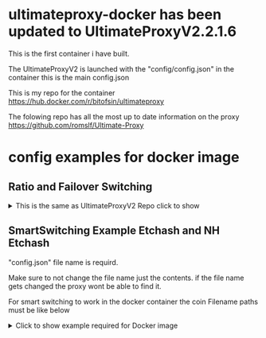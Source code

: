 # ultimateproxy-docker has been updated to UltimateProxyV2.2.1.6
This is the first container i have built. 

The UltimateProxyV2 is launched with the "config/config.json" in the container this is the main config.json


This is my repo for the container https://hub.docker.com/r/bitofsin/ultimateproxy


The folowing repo has all the most up to date information on the proxy https://github.com/romslf/Ultimate-Proxy

# config examples for docker image

## Ratio and Failover Switching
<details>
<summary>This is the same as UltimateProxyV2 Repo click to show</summary>

```javascript
{
  "allowedAddresses": [
    "0.0.0.0"	// This allow every IP to connect to proxy, please remove it before adding only needed IPs
  ],
    "poolList": [
    {
      "address": "ethw.herominers.com",
      "port": 1147,
      "ssl": true,	// SSL Pool
      "ratio": 98	// Will mine for 98% of RatioWindowTimeHours before switching
    },
    {
      "address": "na.ethw.herominers.com",
      "port": 1147,
      "ratio": 1,	// Will mine for 1% of RatioWindowTimeHours before switching
      "wallet": "solo:ANOTHER WALLET",	// Will use this wallet instead of global Wallet (Note: "solo:" is used to solo mine on herominers)
      "password": "ANOTHER PASS"	// Will use this password instead of global Password
    },
    {
      "address": "192.168.1.30",
      "port": 8545,
      "node": true,	// Solo mining to node
      "ratio": 1	// Will mine for 1% of RatioWindowTimeHours before switching
    },
    {
      "address": "ethw.2miners.com",	// Will be only used as failover since no ratio is set
      "port": 2020
    }
  ],
  "Protocol": "Stratum", // The mining protocol used (Ethproxy/Stratum/Nicehash)
  "Coin": "ETHW",	// The coin you want to mine
  "Wallet": "YOUR WALLET HERE",	// Your mining wallet
  "Worker": "UltimateProxy",	// Proxy worker name
  "Password": "x",	// Proxy password
  "RatioWindowTimeHours": 1,  // Used for ratio switch strategie, minimum 1H maximum 24H
  "ProxyPort": 4444,	// Proxy port
  "ProxyCert": "",	// Set it if you want your workers to connect to proxy using SSL (See "Docs" folder create a .pfx file)
  "PrintStats": true,	// Display workers/pools stats
  "StatsIntervalSeconds": 60,	// Delay between PrintStats
  "NodeGetWorkIntervalMs": 500,	// Delay between node solo getWork requests
  "PrintJobs": true,	// Print new jobs or not
  "AllowDuplicateWorkerNames": false, // If you use duplicate worker names (workers will be deleted from stats table on disconnection)
  "ForceWorkersReconnect": false // Reconnect workers on switch, NEED to be turned on if you use Stratum/Nicehash protocol and that your miner doesn't support set.extranonce request
}
```

</details>

## SmartSwitching Example Etchash and NH Etchash

"config.json" file name is requird. 

Make sure to not change the file name just the contents. if the file name gets changed the proxy wont be able to find it.

For smart switching to work in the docker container the coin Filename paths must be like below

<details>
<summary>Click to show example required for Docker image</summary>

```javascript
{
  "Coins": [
    "ETC",
    "NH Etchash"
  ],
  "Mode": "PROFIT",
  "MinimumTimeSeconds": 900,
  "MinimumDifferencePercent": 1,
  "ConfigList": [
    {
      "Coin": "ETC",
      "FileName": "config/config-ETC.json"
    },
    {
      "Coin": "NH Ethash",
      "FileName": "config/config-NH-Etchash.json"
    }
  ]
}
...

</details>
 
